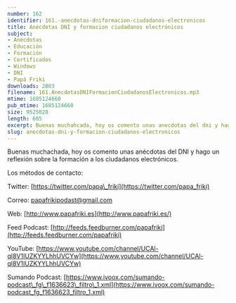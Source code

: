 ```yaml
---
number: 162
identifier: 161.-anecdotas-dniformacion-ciudadanos-electronicos
title: Anécdotas DNI y formacion ciudadanos electrónicos
subject:
- Anécdotas
- Educación
- Formación
- Certificados
- Windows
- DNI
- Papá Friki
downloads: 2803
filename: 161.AnecdotasDNIFormacionCiudadanosElectronicos.mp3
mtime: 1685124660
pub_mtime: 1685124660
size: 9525028
length: 605
excerpt: Buenas muchahcada, hoy os comento unas anecdotas del dni y hago un reflexión sobre la formación a los ciudadanos electrónicos.
slug: anecdotas-dni-y-formacion-ciudadanos-electronicos
---
```

Buenas muchachada, hoy os comento unas anécdotas del DNI y hago un reflexión sobre la formación a los ciudadanos electrónicos.

Los métodos de contacto:

Twitter: [https://twitter.com/papa\_friki](https://twitter.com/papa_friki)

Correo: [papafrikipodast@gmail.com](https://archive.org/details/papafrikipodast@gmail.com)

Web: [http://www.papafriki.es](http://www.papafriki.es/)

Feed Podcast: [http://feeds.feedburner.com/papafriki](http://feeds.feedburner.com/papafriki)

YouTube: [https://www.youtube.com/channel/UCAl-ql8V1IUZKYYLhhUVCYw](https://www.youtube.com/channel/UCAl-ql8V1IUZKYYLhhUVCYw)

Sumando Podcast: [https://www.ivoox.com/sumando-podcast\_fg\_f1636623\_filtro\_1.xml](https://www.ivoox.com/sumando-podcast_fg_f1636623_filtro_1.xml)